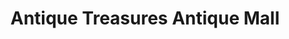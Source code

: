 ---
title: "Antique Treasures Antique Mall"
url: /famington/antique-treasures-antique-mall/
shop: antiques
---